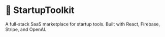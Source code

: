 # 🚀 StartupToolkit
A full-stack SaaS marketplace for startup tools. Built with React, Firebase, Stripe, and OpenAI.
